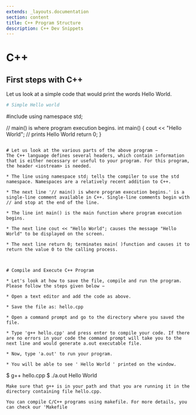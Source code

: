 ```yaml
---
extends: _layouts.documentation
section: content
title: C++ Program Structure
description: C++ Dev Snippets
---
```


# C++

## First steps with C++

Let us look at a simple code that would print the words Hello World.

```bash
# Simple Hello world
```
\#include <iostream>
using namespace std;

// main() is where program execution begins.
int main() {
   cout << "Hello World"; // prints Hello World
   return 0;
}
```

# Let us look at the various parts of the above program −
The C++ language defines several headers, which contain information that is either necessary or useful to your program. For this program, the header <iostream> is needed.

* The line using namespace std; tells the compiler to use the std namespace. Namespaces are a relatively recent addition to C++.

* The next line '// main() is where program execution begins.' is a single-line comment available in C++. Single-line comments begin with // and stop at the end of the line.

* The line int main() is the main function where program execution begins.

* The next line cout << "Hello World"; causes the message "Hello World" to be displayed on the screen.

* The next line return 0; terminates main( )function and causes it to return the value 0 to the calling process.



# Compile and Execute C++ Program

* Let's look at how to save the file, compile and run the program. Please follow the steps given below −

* Open a text editor and add the code as above.

* Save the file as: hello.cpp

* Open a command prompt and go to the directory where you saved the file.

* Type 'g++ hello.cpp' and press enter to compile your code. If there are no errors in your code the command prompt will take you to the next line and would generate a.out executable file.

* Now, type 'a.out' to run your program.

* You will be able to see ' Hello World ' printed on the window.

```
$ g++ hello.cpp
$ ./a.out
Hello World
```
Make sure that g++ is in your path and that you are running it in the directory containing file hello.cpp.

You can compile C/C++ programs using makefile. For more details, you can check our 'Makefile